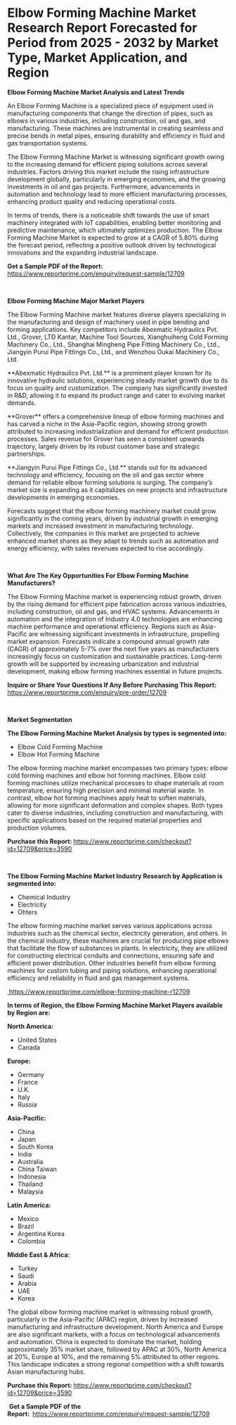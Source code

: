 <p><h1>Elbow Forming Machine Market Research Report Forecasted for Period from 2025 -  2032 by Market Type, Market Application, and Region</h1></p><p><strong>Elbow Forming Machine Market Analysis and Latest Trends</strong></p>
<p><p>An Elbow Forming Machine is a specialized piece of equipment used in manufacturing components that change the direction of pipes, such as elbows in various industries, including construction, oil and gas, and manufacturing. These machines are instrumental in creating seamless and precise bends in metal pipes, ensuring durability and efficiency in fluid and gas transportation systems.</p><p>The Elbow Forming Machine Market is witnessing significant growth owing to the increasing demand for efficient piping solutions across several industries. Factors driving this market include the rising infrastructure development globally, particularly in emerging economies, and the growing investments in oil and gas projects. Furthermore, advancements in automation and technology lead to more efficient manufacturing processes, enhancing product quality and reducing operational costs.</p><p>In terms of trends, there is a noticeable shift towards the use of smart machinery integrated with IoT capabilities, enabling better monitoring and predictive maintenance, which ultimately optimizes production. The Elbow Forming Machine Market is expected to grow at a CAGR of 5.80% during the forecast period, reflecting a positive outlook driven by technological innovations and the expanding industrial landscape.</p></p>
<p><strong>Get a Sample PDF of the Report:&nbsp;</strong> <a href="https://www.reportprime.com/enquiry/request-sample/12709?utm_campaign=4428&utm_medium=2&utm_source=Github&utm_content=ia&utm_term=17052025&utm_id=elbow-forming-machine">https://www.reportprime.com/enquiry/request-sample/12709</a></p>
<p>&nbsp;</p>
<p><strong>Elbow Forming Machine Major Market Players</strong></p>
<p><p>The Elbow Forming Machine market features diverse players specializing in the manufacturing and design of machinery used in pipe bending and forming applications. Key competitors include Abexmatic Hydraulics Pvt. Ltd., Grover, LTD Kantar, Machine Tool Sources, Xianghuiheng Cold Forming Machinery Co., Ltd., Shanghai Mingheng Pipe Fitting Machinery Co., Ltd., Jiangyin Purui Pipe Fittings Co., Ltd., and Wenzhou Oukai Machinery Co., Ltd.</p><p>**Abexmatic Hydraulics Pvt. Ltd.** is a prominent player known for its innovative hydraulic solutions, experiencing steady market growth due to its focus on quality and customization. The company has significantly invested in R&D, allowing it to expand its product range and cater to evolving market demands.</p><p>**Grover** offers a comprehensive lineup of elbow forming machines and has carved a niche in the Asia-Pacific region, showing strong growth attributed to increasing industrialization and demand for efficient production processes. Sales revenue for Grover has seen a consistent upwards trajectory, largely driven by its robust customer base and strategic partnerships.</p><p>**Jiangyin Purui Pipe Fittings Co., Ltd.** stands out for its advanced technology and efficiency, focusing on the oil and gas sector where demand for reliable elbow forming solutions is surging. The company’s market size is expanding as it capitalizes on new projects and infrastructure developments in emerging economies.</p><p>Forecasts suggest that the elbow forming machinery market could grow significantly in the coming years, driven by industrial growth in emerging markets and increased investment in manufacturing technology. Collectively, the companies in this market are projected to achieve enhanced market shares as they adapt to trends such as automation and energy efficiency, with sales revenues expected to rise accordingly.</p></p>
<p>&nbsp;</p>
<p><strong>What Are The Key Opportunities For Elbow Forming Machine Manufacturers?</strong></p>
<p><p>The Elbow Forming Machine market is experiencing robust growth, driven by the rising demand for efficient pipe fabrication across various industries, including construction, oil and gas, and HVAC systems. Advancements in automation and the integration of Industry 4.0 technologies are enhancing machine performance and operational efficiency. Regions such as Asia-Pacific are witnessing significant investments in infrastructure, propelling market expansion. Forecasts indicate a compound annual growth rate (CAGR) of approximately 5-7% over the next five years as manufacturers increasingly focus on customization and sustainable practices. Long-term growth will be supported by increasing urbanization and industrial development, making elbow forming machines essential in future projects.</p></p>
<p><strong>Inquire or Share Your Questions If Any Before Purchasing This Report:</strong> <a href="https://www.reportprime.com/enquiry/pre-order/12709?utm_campaign=4428&utm_medium=2&utm_source=Github&utm_content=ia&utm_term=17052025&utm_id=elbow-forming-machine">https://www.reportprime.com/enquiry/pre-order/12709</a></p>
<p>&nbsp;</p>
<p><strong>Market Segmentation</strong></p>
<p><strong>The Elbow Forming Machine Market Analysis by types is segmented into:</strong></p>
<p><ul><li>Elbow Cold Forming Machine</li><li>Elbow Hot Forming Machine</li></ul></p>
<p><p>The elbow forming machine market encompasses two primary types: elbow cold forming machines and elbow hot forming machines. Elbow cold forming machines utilize mechanical processes to shape materials at room temperature, ensuring high precision and minimal material waste. In contrast, elbow hot forming machines apply heat to soften materials, allowing for more significant deformation and complex shapes. Both types cater to diverse industries, including construction and manufacturing, with specific applications based on the required material properties and production volumes.</p></p>
<p><strong>Purchase this Report:&nbsp;</strong><a href="https://www.reportprime.com/checkout?id=12709&price=3590&utm_campaign=4428&utm_medium=2&utm_source=Github&utm_content=ia&utm_term=17052025&utm_id=elbow-forming-machine">https://www.reportprime.com/checkout?id=12709&price=3590</a></p>
<p>&nbsp;</p>
<p><strong>The Elbow Forming Machine Market Industry Research by Application is segmented into:</strong></p>
<p><ul><li>Chemical Industry</li><li>Electricity</li><li>Ohters</li></ul></p>
<p><p>The elbow forming machine market serves various applications across industries such as the chemical sector, electricity generation, and others. In the chemical industry, these machines are crucial for producing pipe elbows that facilitate the flow of substances in plants. In electricity, they are utilized for constructing electrical conduits and connections, ensuring safe and efficient power distribution. Other industries benefit from elbow forming machines for custom tubing and piping solutions, enhancing operational efficiency and reliability in fluid and gas management systems.</p></p>
<p><a href="https://www.reportprime.com/elbow-forming-machine-r12709?utm_campaign=4428&utm_medium=2&utm_source=Github&utm_content=ia&utm_term=17052025&utm_id=elbow-forming-machine">&nbsp;https://www.reportprime.com/elbow-forming-machine-r12709</a></p>
<p><strong>In terms of Region, the Elbow Forming Machine Market Players available by Region are:</strong></p>
<p>
    <p> <strong> North America: </strong>
        <ul>
            <li>United States</li>
            <li>Canada</li>
        </ul>
        </p> 
    <p> <strong> Europe: </strong>
        <ul>
            <li>Germany</li>
            <li>France</li>
            <li>U.K.</li>
            <li>Italy</li>
            <li>Russia</li>
        </ul>
        </p> 
    <p> <strong> Asia-Pacific: </strong>
        <ul>
            <li>China</li>
            <li>Japan</li>
            <li>South Korea</li>
            <li>India</li>
            <li>Australia</li>
            <li>China Taiwan</li>
            <li>Indonesia</li>
            <li>Thailand</li>
            <li>Malaysia</li>
        </ul>
        </p> 
    <p> <strong> Latin America: </strong>
        <ul>
            <li>Mexico</li>
            <li>Brazil</li>
            <li>Argentina Korea</li>
            <li>Colombia</li>
        </ul>
        </p> 
    <p> <strong> Middle East & Africa: </strong>
        <ul>
            <li>Turkey</li>
            <li>Saudi</li>
            <li>Arabia</li>
            <li>UAE</li>
            <li>Korea</li>
        </ul>
    </p>
    </p>
<p><p>The global elbow forming machine market is witnessing robust growth, particularly in the Asia-Pacific (APAC) region, driven by increased manufacturing and infrastructure development. North America and Europe are also significant markets, with a focus on technological advancements and automation. China is expected to dominate the market, holding approximately 35% market share, followed by APAC at 30%, North America at 20%, Europe at 10%, and the remaining 5% attributed to other regions. This landscape indicates a strong regional competition with a shift towards Asian manufacturing hubs.</p></p>
<p><strong>Purchase this Report: </strong><a href="https://www.reportprime.com/checkout?id=12709&price=3590&utm_campaign=4428&utm_medium=2&utm_source=Github&utm_content=ia&utm_term=17052025&utm_id=elbow-forming-machine">https://www.reportprime.com/checkout?id=12709&price=3590</a></p>
<p>&nbsp;<strong>Get a Sample PDF of the Report:&nbsp;&nbsp;</strong><a href="https://www.reportprime.com/enquiry/request-sample/12709?utm_campaign=4428&utm_medium=2&utm_source=Github&utm_content=ia&utm_term=17052025&utm_id=elbow-forming-machine">https://www.reportprime.com/enquiry/request-sample/12709</a></p>
<p><strong></strong></p>
<p><p></p><p></p><p></p></p>